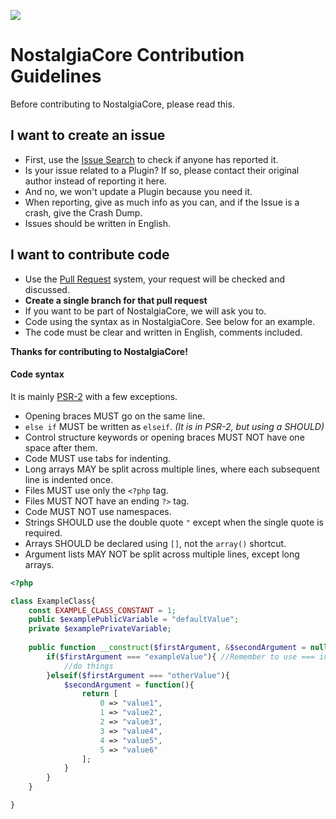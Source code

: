 ![](https://kotyara.nekoweb.org/images/nostalgiacore.png)

# NostalgiaCore Contribution Guidelines

Before contributing to NostalgiaCore, please read this.

## I want to create an issue
* First, use the [Issue Search](https://github.com/kotyaralih/NostalgiaCore/search?ref=cmdform&type=Issues) to check if anyone has reported it.
* Is your issue related to a Plugin? If so, please contact their original author instead of reporting it here.
* And no, we won't update a Plugin because you need it.
* When reporting, give as much info as you can, and if the Issue is a crash, give the Crash Dump.
* Issues should be written in English.

## I want to contribute code
* Use the [Pull Request](https://github.com/kotyaralih/NostalgiaCore/pull/new) system, your request will be checked and discussed.
* __Create a single branch for that pull request__
* If you want to be part of NostalgiaCore, we will ask you to.
* Code using the syntax as in NostalgiaCore. See below for an example.
* The code must be clear and written in English, comments included.


__Thanks for contributing to NostalgiaCore!__




#### Code syntax

It is mainly [PSR-2](https://github.com/php-fig/fig-standards/blob/master/accepted/PSR-1-basic-coding-standard.md) with a few exceptions.
* Opening braces MUST go on the same line.
* `else if` MUST be written as `elseif`. _(It is in PSR-2, but using a SHOULD)_
* Control structure keywords or opening braces MUST NOT have one space after them.
* Code MUST use tabs for indenting.
* Long arrays MAY be split across multiple lines, where each subsequent line is indented once. 
* Files MUST use only the `<?php` tag.
* Files MUST NOT have an ending `?>` tag.
* Code MUST NOT use namespaces.
* Strings SHOULD use the double quote `"` except when the single quote is required.
* Arrays SHOULD be declared using `[]`, not the `array()` shortcut.
* Argument lists MAY NOT be split across multiple lines, except long arrays.

```php
<?php 

class ExampleClass{
	const EXAMPLE_CLASS_CONSTANT = 1;
	public $examplePublicVariable = "defaultValue";
	private $examplePrivateVariable;
	
	public function __construct($firstArgument, &$secondArgument = null){
		if($firstArgument === "exampleValue"){ //Remember to use === instead == when possible
			//do things
		}elseif($firstArgument === "otherValue"){
			$secondArgument = function(){
				return [
					0 => "value1",
					1 => "value2",
					2 => "value3",
					3 => "value4",
					4 => "value5",
					5 => "value6"
				];
			}
		}
	}

}
```
